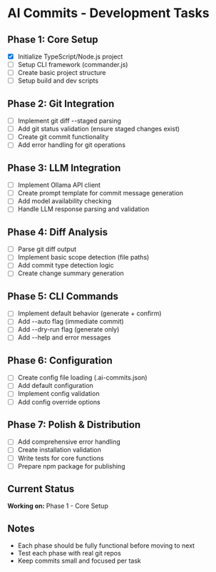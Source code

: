 # AI Commits - Development Tasks

## Phase 1: Core Setup
- [x] Initialize TypeScript/Node.js project
- [ ] Setup CLI framework (commander.js)
- [ ] Create basic project structure
- [ ] Setup build and dev scripts

## Phase 2: Git Integration
- [ ] Implement git diff --staged parsing
- [ ] Add git status validation (ensure staged changes exist)
- [ ] Create git commit functionality
- [ ] Add error handling for git operations

## Phase 3: LLM Integration
- [ ] Implement Ollama API client
- [ ] Create prompt template for commit message generation
- [ ] Add model availability checking
- [ ] Handle LLM response parsing and validation

## Phase 4: Diff Analysis
- [ ] Parse git diff output
- [ ] Implement basic scope detection (file paths)
- [ ] Add commit type detection logic
- [ ] Create change summary generation

## Phase 5: CLI Commands
- [ ] Implement default behavior (generate + confirm)
- [ ] Add --auto flag (immediate commit)
- [ ] Add --dry-run flag (generate only)
- [ ] Add --help and error messages

## Phase 6: Configuration
- [ ] Create config file loading (.ai-commits.json)
- [ ] Add default configuration
- [ ] Implement config validation
- [ ] Add config override options

## Phase 7: Polish & Distribution
- [ ] Add comprehensive error handling
- [ ] Create installation validation
- [ ] Write tests for core functions
- [ ] Prepare npm package for publishing

## Current Status
**Working on:** Phase 1 - Core Setup

## Notes
- Each phase should be fully functional before moving to next
- Test each phase with real git repos
- Keep commits small and focused per task 